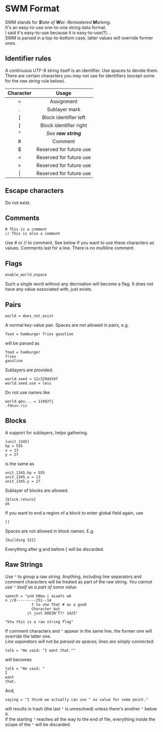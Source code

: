 # SWM Format

SWM stands for _**S**tate of **W**ar: Remastered **M**arking_.  
It's an easy-to-use one-to-one string data format.  
I said it's easy-to-use because it is easy-to-use(?)...  
SWM is parsed in a top-to-bottom case, latter values will override former ones.

## Identifier rules

A continuous UTF-8 string itself is an identifier. Use spaces to devide them.  
There are certain characters you may not use for identifiers (except some for the _raw string_ rule below).

|Character|Usage|
|:-:|:-:|
|=|Assignment|
|.|Sublayer mark|
|[|Block identifier left|
|]|Block identifier right|
|"|_See **raw string**_|
|#|Comment|
|$|Reserved for future use|
|<|Reserved for future use|
|>|Reserved for future use|
|&#124;|Reserved for future use|

## Escape characters

Do not exist.

## Comments

    # This is a comment
    // This is also a comment

Use # or // to comment. See below if you want to use these characters as values.
Comments last for a line. There is no multiline comment.

## Flags

    enable_world_espace

Such a single word without any decroation will become a flag. It does not have any value
associated with, just exists.

## Pairs

    world = does_not_exist

A normal key-value pair. Spaces are not allowed in pairs, e.g.

    food = hamburger fries gasoline

will be parsed as

    food = hamburger
    fries
    gasoline

Sublayers are provided.

    world.seed = 12c329dd19f
    world.seed.use = less

Do not use names like

    world.gen... = 13492fj
    .f4nvv.riv

## Blocks

A support for sublayers, helps gathering.

    [unit_1345]
    hp = 555
    x = 13
    y = 27

is the same as

    unit_1345.hp = 555
    unit_1345.x = 13
    unit_1345.y = 27

Sublayer of blocks are allowed.

    [block.return]
    ok

If you want to end a region of a block to enter global field again, use

    []

Spaces are not allowed in block names. E.g.

    [building 321]

Everything after g and before [ will be discarded.

## Raw Strings

Use `"` to group a raw string. Anything, including line separators and comment characters will be
treated as part of the raw string.
_You cannot use `"` itself as a part of some value._

    speech = "yoU kNow i aLwaYs wA
    n //0---------251--14
                t to uSe That # as a goo0
                Character but
              it just DOESN'T?! 1425"

    "btw this is a raw string flag"

If comment characters and `"` appear in the same line, the former one will override the latter one.  
_Line separators will not be parsed as spaces; lines are simply connected._  

    talk = "He said: "I want that.""

will becomes

    talk = "He said: "
    I
    want
    that.

And,

    saying = "I think we actually can use " as value for some point."

will results in trash (the last `"` is unresolved) unless there's another `"` below it.  
If the starting `"` reaches all the way to the end of file, everything inside the scope of the
`"` will be discarded.  
